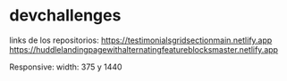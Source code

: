 # devchallenges
links de los repositorios:
https://testimonialsgridsectionmain.netlify.app
https://huddlelandingpagewithalternatingfeatureblocksmaster.netlify.app

Responsive: width: 375 y 1440

